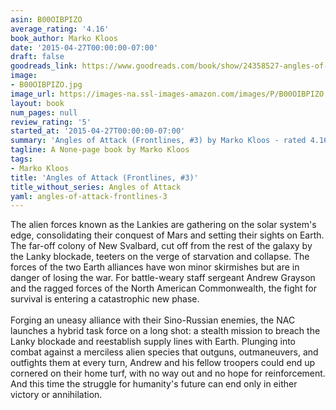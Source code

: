 ```yaml
---
asin: B00OIBPIZO
average_rating: '4.16'
book_author: Marko Kloos
date: '2015-04-27T00:00:00-07:00'
draft: false
goodreads_link: https://www.goodreads.com/book/show/24358527-angles-of-attack
image:
- B00OIBPIZO.jpg
image_url: https://images-na.ssl-images-amazon.com/images/P/B00OIBPIZO.01._SCLZZZZZZZ.jpg
layout: book
num_pages: null
review_rating: '5'
started_at: '2015-04-27T00:00:00-07:00'
summary: 'Angles of Attack (Frontlines, #3) by Marko Kloos - rated 4.16/5 on Goodreads'
tagline: A None-page book by Marko Kloos
tags:
- Marko Kloos
title: 'Angles of Attack (Frontlines, #3)'
title_without_series: Angles of Attack
yaml: angles-of-attack-frontlines-3
---
```


The alien forces known as the Lankies are gathering on the solar system's edge, consolidating their conquest of Mars and setting their sights on Earth. The far-off colony of New Svalbard, cut off from the rest of the galaxy by the Lanky blockade, teeters on the verge of starvation and collapse. The forces of the two Earth alliances have won minor skirmishes but are in danger of losing the war. For battle-weary staff sergeant Andrew Grayson and the ragged forces of the North American Commonwealth, the fight for survival is entering a catastrophic new phase.<br /><br />Forging an uneasy alliance with their Sino-Russian enemies, the NAC launches a hybrid task force on a long shot: a stealth mission to breach the Lanky blockade and reestablish supply lines with Earth. Plunging into combat against a merciless alien species that outguns, outmaneuvers, and outfights them at every turn, Andrew and his fellow troopers could end up cornered on their home turf, with no way out and no hope for reinforcement. And this time the struggle for humanity's future can end only in either victory or annihilation.